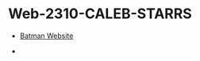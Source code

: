 # Web-2310-CALEB-STARRS
<ul> 
     <li><a href="First Project 4-page Batman/index.html" target="blank">Batman Website<a><li>
     <ul>


